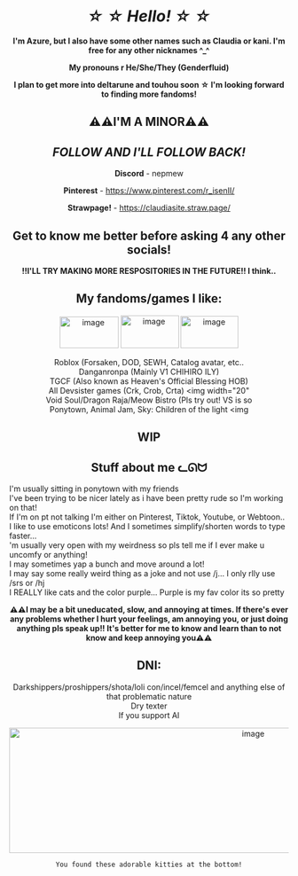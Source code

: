 <div align="center">

# *☆ ☆ Hello! ☆ ☆*

**I'm Azure, but I also have some other names such as Claudia or kani. I'm free for any other nicknames ^_^**

**My pronouns r He/She/They (Genderfluid)** <br>

**I plan to get more into deltarune and touhou soon  ☆  I'm looking forward to finding more fandoms!** <br>



## ⚠️⚠️I'M A MINOR⚠️⚠️
## *FOLLOW AND I'LL FOLLOW BACK!*




**Discord** - nepmew

**Pinterest** - https://www.pinterest.com/r_isenII/

**Strawpage!** - https://claudiasite.straw.page/

## Get to know me better before asking 4 any other socials!

**!!I'LL TRY MAKING MORE RESPOSITORIES IN THE FUTURE!! I think..** 



## My fandoms/games I like:

<img width="106" height="57" alt="image" src="https://github.com/user-attachments/assets/1e0d9784-575e-477a-a874-87bade33d533" /> <img width="105" height="59" alt="image" src="https://github.com/user-attachments/assets/df805aac-59e3-499a-9a6a-b079adca1dd6" /> <img width="104" height="58" alt="image" src="https://github.com/user-attachments/assets/eaa6833c-abe1-437e-ac62-9d139684fce1" />

 Roblox (Forsaken, DOD, SEWH, Catalog avatar, etc.. <br>
 Danganronpa (Mainly V1 CHIHIRO ILY) <br>
 TGCF (Also known as Heaven's Official Blessing HOB) <br>
 All Devsister games (Crk, Crob, Crta) <img width="20" <br>
 Void Soul/Dragon Raja/Meow Bistro (Pls try out! VS is so <br>
 Ponytown, Animal Jam, Sky: Children of the light <img <br>





## WIP

## Stuff about me ᓚᘏᗢ

</div>

I'm usually sitting in ponytown with my friends <br>
 I've been trying to be nicer lately as i have been pretty rude so I'm working on that! <br>
 If I'm on pt not talking I'm either on Pinterest, Tiktok, Youtube, or Webtoon.. <br>
 I like to use emoticons lots! And I sometimes simplify/shorten words to type faster... <br>
'm usually very open with my weirdness so pls tell me if I ever make u uncomfy or anything! <br>
I may sometimes yap a bunch and move around a lot!<br>
I may say some really weird thing as a joke and not use /j... I only rlly use /srs or /hj <br>
 I REALLY like cats and the color purple... Purple is my fav color its so pretty <br>

<div align="center">
 
 **⚠️⚠️I may be a bit uneducated, slow, and annoying at times. If there's ever any problems whether I hurt your feelings, am annoying you, or just doing anything pls speak up!! It's better for me to know and learn than to not know and keep annoying you⚠️⚠️**


## DNI:

Darkshippers/proshippers/shota/loli con/incel/femcel and anything else of that problematic nature<br>
Dry texter<br>
If you support AI<br>



<img width="864" height="226" alt="image" src="https://github.com/user-attachments/assets/505acf3c-d532-482b-8faa-0a1614c82c89" />



<div align="center">

`You found these adorable kitties at the bottom!` <br>



<!--
**Davestridersjuice/Davestridersjuice** is a ✨ _special_ ✨ repository because its `README.md` (this file) appears on your GitHub profile.

Here are some ideas to get you started:

- 🔭 I’m currently working on ...
- 🌱 I’m currently learning ...
- 👯 I’m looking to collaborate on ...
- 🤔 I’m looking for help with ...
- 💬 Ask me about ...
- 📫 How to reach me: ...
- 😄 Pronouns: ...
- ⚡ Fun fact: ...
-->
